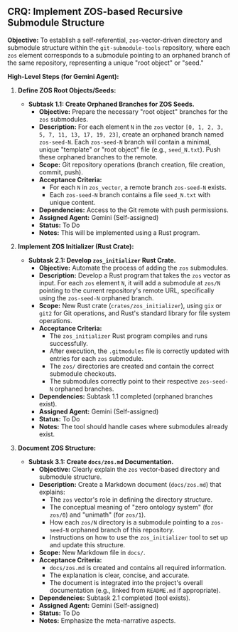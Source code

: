 ## CRQ: Implement ZOS-based Recursive Submodule Structure

**Objective:** To establish a self-referential, `zos`-vector-driven directory and submodule structure within the `git-submodule-tools` repository, where each `zos` element corresponds to a submodule pointing to an orphaned branch of the same repository, representing a unique "root object" or "seed."

**High-Level Steps (for Gemini Agent):**

1.  **Define ZOS Root Objects/Seeds:**
    *   **Subtask 1.1: Create Orphaned Branches for ZOS Seeds.**
        *   **Objective:** Prepare the necessary "root object" branches for the `zos` submodules.
        *   **Description:** For each element `N` in the `zos` vector `[0, 1, 2, 3, 5, 7, 11, 13, 17, 19, 23]`, create an orphaned branch named `zos-seed-N`. Each `zos-seed-N` branch will contain a minimal, unique "template" or "root object" file (e.g., `seed_N.txt`). Push these orphaned branches to the remote.
        *   **Scope:** Git repository operations (branch creation, file creation, commit, push).
        *   **Acceptance Criteria:**
            *   For each `N` in `zos_vector`, a remote branch `zos-seed-N` exists.
            *   Each `zos-seed-N` branch contains a file `seed_N.txt` with unique content.
        *   **Dependencies:** Access to the Git remote with push permissions.
        *   **Assigned Agent:** Gemini (Self-assigned)
        *   **Status:** To Do
        *   **Notes:** This will be implemented using a Rust program.

2.  **Implement ZOS Initializer (Rust Crate):**
    *   **Subtask 2.1: Develop `zos_initializer` Rust Crate.**
        *   **Objective:** Automate the process of adding the `zos` submodules.
        *   **Description:** Develop a Rust program that takes the `zos` vector as input. For each `zos` element `N`, it will add a submodule at `zos/N` pointing to the current repository's remote URL, specifically using the `zos-seed-N` orphaned branch.
        *   **Scope:** New Rust crate (`crates/zos_initializer`), using `gix` or `git2` for Git operations, and Rust's standard library for file system operations.
        *   **Acceptance Criteria:**
            *   The `zos_initializer` Rust program compiles and runs successfully.
            *   After execution, the `.gitmodules` file is correctly updated with entries for each `zos` submodule.
            *   The `zos/` directories are created and contain the correct submodule checkouts.
            *   The submodules correctly point to their respective `zos-seed-N` orphaned branches.
        *   **Dependencies:** Subtask 1.1 completed (orphaned branches exist).
        *   **Assigned Agent:** Gemini (Self-assigned)
        *   **Status:** To Do
        *   **Notes:** The tool should handle cases where submodules already exist.

3.  **Document ZOS Structure:**
    *   **Subtask 3.1: Create `docs/zos.md` Documentation.**
        *   **Objective:** Clearly explain the `zos` vector-based directory and submodule structure.
        *   **Description:** Create a Markdown document (`docs/zos.md`) that explains:
            *   The `zos` vector's role in defining the directory structure.
            *   The conceptual meaning of "zero ontology system" (for `zos/0`) and "unimath" (for `zos/1`).
            *   How each `zos/N` directory is a submodule pointing to a `zos-seed-N` orphaned branch of this repository.
            *   Instructions on how to use the `zos_initializer` tool to set up and update this structure.
        *   **Scope:** New Markdown file in `docs/`.
        *   **Acceptance Criteria:**
            *   `docs/zos.md` is created and contains all required information.
            *   The explanation is clear, concise, and accurate.
            *   The document is integrated into the project's overall documentation (e.g., linked from `README.md` if appropriate).
        *   **Dependencies:** Subtask 2.1 completed (tool exists).
        *   **Assigned Agent:** Gemini (Self-assigned)
        *   **Status:** To Do
        *   **Notes:** Emphasize the meta-narrative aspects.
